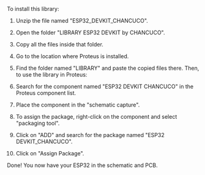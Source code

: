 To install this library:

  1. Unzip the file named "ESP32_DEVKIT_CHANCUCO".
  2. Open the folder "LIBRARY ESP32 DEVKIT by CHANCUCO".
  3. Copy all the files inside that folder.
  4. Go to the location where Proteus is installed.
  5. Find the folder named "LIBRARY" and paste the copied files there.
Then, to use the library in Proteus:

  1. Search for the component named "ESP32 DEVKIT CHANCUCO" in the Proteus component list.
  2. Place the component in the "schematic capture".
  3. To assign the package, right-click on the component and select "packaging tool".
  4. Click on "ADD" and search for the package named "ESP32 DEVKIT_CHANCUCO".
  5. Click on "Assign Package".

Done! You now have your ESP32 in the schematic and PCB.
